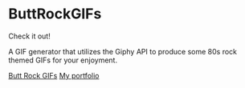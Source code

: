 # ButtRockGIFs

Check it out! 

A GIF generator that utilizes the Giphy API to produce some 80s rock themed GIFs for your enjoyment.

[Butt Rock GIFs](https://alrewi.github.io/ButtRockGIFs/)
[My portfolio](https://alrewi.github.io/Responsive-Portfolio/)

